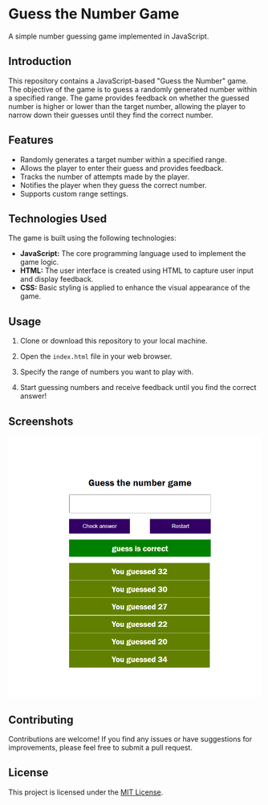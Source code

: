 # Guess the Number Game

A simple number guessing game implemented in JavaScript.

## Introduction

This repository contains a JavaScript-based "Guess the Number" game. The objective of the game is to guess a randomly generated number within a specified range. The game provides feedback on whether the guessed number is higher or lower than the target number, allowing the player to narrow down their guesses until they find the correct number.

## Features

- Randomly generates a target number within a specified range.
- Allows the player to enter their guess and provides feedback.
- Tracks the number of attempts made by the player.
- Notifies the player when they guess the correct number.
- Supports custom range settings.

## Technologies Used

The game is built using the following technologies:

- **JavaScript:** The core programming language used to implement the game logic.
- **HTML:** The user interface is created using HTML to capture user input and display feedback.
- **CSS:** Basic styling is applied to enhance the visual appearance of the game.

## Usage

1. Clone or download this repository to your local machine.

2. Open the `index.html` file in your web browser.

3. Specify the range of numbers you want to play with.

4. Start guessing numbers and receive feedback until you find the correct answer!

## Screenshots

<img src="./images/guess.png" />

## Contributing

Contributions are welcome! If you find any issues or have suggestions for improvements, please feel free to submit a pull request.

## License

This project is licensed under the [MIT License](MIT.md).

